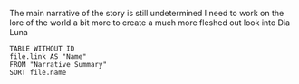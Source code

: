 The main narrative of the story is still undetermined I need to work on the lore of the world a bit more to create a much more fleshed out look into Dia Luna

```dataview
TABLE WITHOUT ID
file.link AS "Name"
FROM "Narrative Summary"
SORT file.name
```


